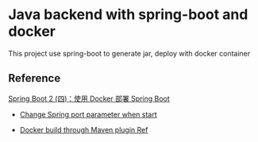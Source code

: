 # Java backend with spring-boot and docker

This project use spring-boot to generate jar, deploy with docker container

## Reference

[Spring Boot 2 (四)：使用 Docker 部署 Spring Boot](https://www.google.com.hk)


- [Change Spring port parameter when start](https://stackoverflow.com/questions/20735205/launching-spring-application-address-already-in-use)

- [Docker build through Maven plugin Ref](http://book.itmuch.com/3%20%E4%BD%BF%E7%94%A8Docker%E6%9E%84%E5%BB%BA%E5%BE%AE%E6%9C%8D%E5%8A%A1/3.7%20%E4%BD%BF%E7%94%A8Maven%E6%8F%92%E4%BB%B6%E6%9E%84%E5%BB%BADocker%E9%95%9C%E5%83%8F.html)

 